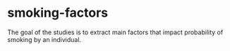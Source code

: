 # smoking-factors
The goal of the studies is to extract main factors that impact probability of smoking by an individual. 
